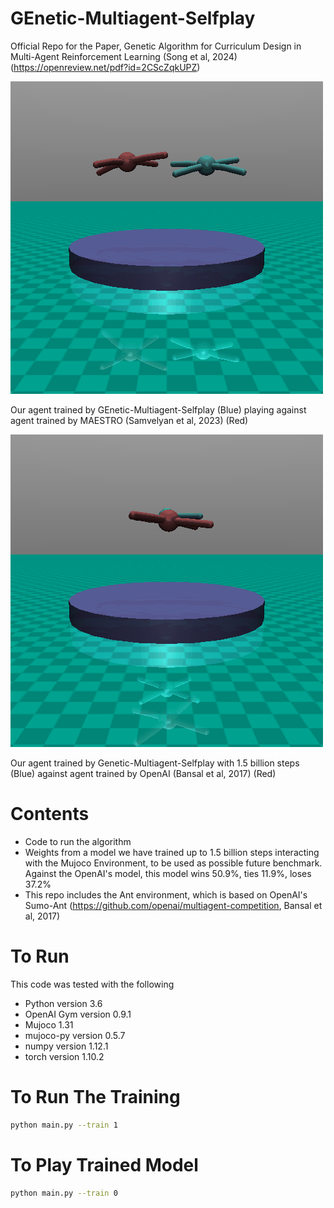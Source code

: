 # GEnetic-Multiagent-Selfplay
Official Repo for the Paper, Genetic Algorithm for Curriculum Design in Multi-Agent Reinforcement Learning (Song et al, 2024)(https://openreview.net/pdf?id=2CScZqkUPZ)


![GEMS against MAESTRO](GEMS_against_MAESTRO.gif) 

Our agent trained by GEnetic-Multiagent-Selfplay (Blue) playing against agent trained by MAESTRO (Samvelyan et al, 2023) (Red)

![GEMS against OpenAI](GEMS_against_OpenAI.gif)

Our agent trained by Genetic-Multiagent-Selfplay with 1.5 billion steps (Blue) against agent trained by OpenAI (Bansal et al, 2017) (Red)


# Contents
- Code to run the algorithm
- Weights from a model we have trained up to 1.5 billion steps interacting with the Mujoco Environment, to be used as possible future benchmark. Against the OpenAI's model, this model wins 50.9%, ties 11.9%, loses 37.2%
- This repo includes the Ant environment, which is based on OpenAI's Sumo-Ant (https://github.com/openai/multiagent-competition, Bansal et al, 2017)

# To Run
This code was tested with the following
- Python version 3.6
- OpenAI Gym version 0.9.1
- Mujoco 1.31
- mujoco-py version 0.5.7
- numpy version 1.12.1
- torch version 1.10.2


# To Run The Training
```bash
python main.py --train 1 
```

# To Play Trained Model
```bash
python main.py --train 0
```




